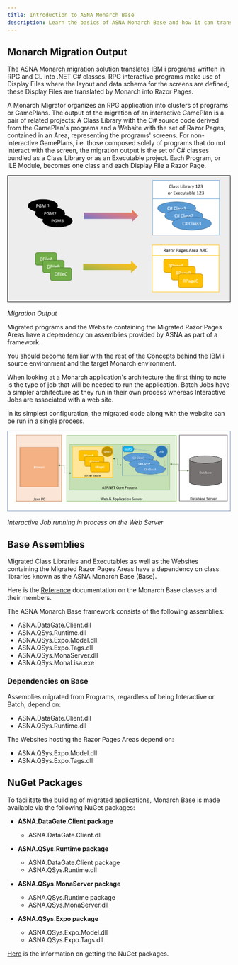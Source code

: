 ```yaml
---
title: Introduction to ASNA Monarch Base
description: Learn the basics of ASNA Monarch Base and how it can transform your legacy applications.
---
```


## Monarch Migration Output
The ASNA Monarch migration solution translates IBM i programs written in RPG and CL into .NET C# classes.  RPG interactive programs make use of Display Files where the layout and data schema for the screens are defined, these Display Files are translated by Monarch into Razor Pages. 

A Monarch Migrator organizes an RPG application into clusters of programs or GamePlans. The output of the migration of an interactive GamePlan is a pair of related projects: A Class Library with the C# source code derived from the GamePlan's programs and a Website with the set of Razor Pages, contained in an Area, representing the programs' screens. For non-interactive GamePlans, i.e. those composed solely of programs that do not interact with the screen, the migration output is the set of C# classes bundled as a Class Library or as an Executable project.  Each Program, or ILE Module, becomes one class and each Display File a Razor Page.

![Monarch Migration Output](images/monarch_migration_output.png)

_Migration Output_

Migrated programs and the Website containing the Migrated Razor Pages Areas have a dependency on assemblies provided by ASNA as part of a framework.

You should become familiar with the rest of the [Concepts](/concepts/concepts-overview.html) behind the IBM i source environment and the target Monarch environment.

When looking at a Monarch application's architecture the first thing to note is the type of job that will be needed to run the application. Batch Jobs have a simpler architecture as they run in their own process whereas Interactive Jobs are associated with a web site. 

In its simplest configuration, the migrated code along with the website can be run in a single process. 

![Interactive Job in process MAS](architecture/images/interactive_job_mas_inprocess.png)

_Interactive Job running in process on the Web Server_

## Base Assemblies
Migrated Class Libraries and Executables as well as the Websites containing the Migrated Razor Pages Areas have a dependency on class libraries known as the ASNA Monarch Base (Base).

Here is the [Reference](/reference/reference-overview.html) documentation on the Monarch Base classes and their members.

The ASNA Monarch Base framework consists of the following assemblies:
- ASNA.DataGate.Client.dll
- ASNA.QSys.Runtime.dll
- ASNA.QSys.Expo.Model.dll
- ASNA.QSys.Expo.Tags.dll
- ASNA.QSys.MonaServer.dll
- ASNA.QSys.MonaLisa.exe

### Dependencies on Base
Assemblies migrated from Programs, regardless of being Interactive or Batch, depend on:
- ASNA.DataGate.Client.dll
- ASNA.QSys.Runtime.dll

The Websites hosting the Razor Pages Areas depend on:
- ASNA.QSys.Expo.Model.dll
- ASNA.QSys.Expo.Tags.dll

## NuGet Packages
To facilitate the building of migrated applications, Monarch Base is made available via the following NuGet packages:

- **ASNA.DataGate.Client package**
  - ASNA.DataGate.Client.dll

- **ASNA.QSys.Runtime package**
  - ASNA.DataGate.Client package
  - ASNA.QSys.Runtime.dll

- **ASNA.QSys.MonaServer package**
  - ASNA.QSys.Runtime package
  - ASNA.QSys.MonaServer.dll

- **ASNA.QSys.Expo package**
  - ASNA.QSys.Expo.Model.dll
  - ASNA.QSys.Expo.Tags.dll

[Here](/manuals/programming/get-asna-qsys/get-asna-qsys-overview.html) is the information on getting the NuGet packages.
